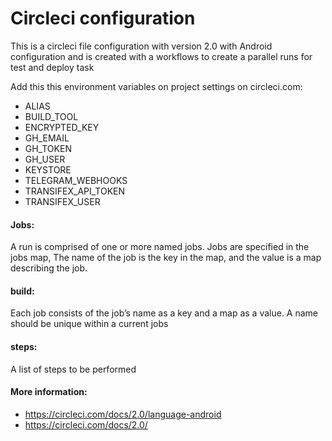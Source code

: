 # Circleci configuration

This is a circleci file configuration with version 2.0 with Android configuration and is created with a workflows to create a parallel runs for test and deploy task

Add this this environment variables on project settings on circleci.com:

- ALIAS
- BUILD_TOOL
- ENCRYPTED_KEY
- GH_EMAIL
- GH_TOKEN
- GH_USER
- KEYSTORE
- TELEGRAM_WEBHOOKS	
- TRANSIFEX_API_TOKEN
- TRANSIFEX_USER

#### Jobs:
A run is comprised of one or more named jobs. Jobs are specified in the jobs map, The name of the job is the key in the map, and the value is a map describing the job.

#### build:
Each job consists of the job’s name as a key and a map as a value. A name should be unique within a current jobs

#### steps:
A list of steps to be performed


#### More information:
- https://circleci.com/docs/2.0/language-android
- https://circleci.com/docs/2.0/
